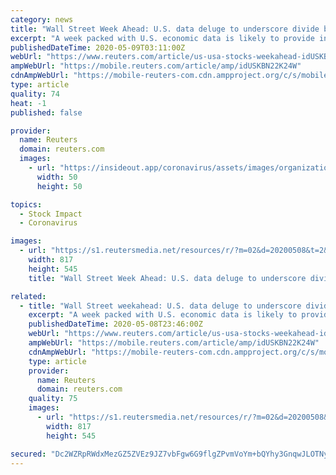 ```yaml
---
category: news
title: "Wall Street Week Ahead: U.S. data deluge to underscore divide between roaring market, plunging economy"
excerpt: "A week packed with U.S. economic data is likely to provide investors with more evidence of the extent to which the coronavirus pandemic has hit growth, sharpening the debate on whether a rebound in stocks has been justified amid an unprecedented slowdown."
publishedDateTime: 2020-05-09T03:11:00Z
webUrl: "https://www.reuters.com/article/us-usa-stocks-weekahead-idUSKBN22K24W"
ampWebUrl: "https://mobile.reuters.com/article/amp/idUSKBN22K24W"
cdnAmpWebUrl: "https://mobile-reuters-com.cdn.ampproject.org/c/s/mobile.reuters.com/article/amp/idUSKBN22K24W"
type: article
quality: 74
heat: -1
published: false

provider:
  name: Reuters
  domain: reuters.com
  images:
    - url: "https://insideout.app/coronavirus/assets/images/organizations/reuters.com-50x50.jpg"
      width: 50
      height: 50

topics:
  - Stock Impact
  - Coronavirus

images:
  - url: "https://s1.reutersmedia.net/resources/r/?m=02&d=20200508&t=2&i=1518001882&w=&fh=545px&fw=&ll=&pl=&sq=&r=LYNXMPEG471D0"
    width: 817
    height: 545
    title: "Wall Street Week Ahead: U.S. data deluge to underscore divide between roaring market, plunging economy"

related:
  - title: "Wall Street weekahead: U.S. data deluge to underscore divide between roaring market, plunging economy"
    excerpt: "A week packed with U.S. economic data is likely to provide investors with more evidence of the extent to which the coronavirus pandemic has hit growth, sharpening the debate on whether a rebound in stocks has been justified amid an unprecedented slowdown."
    publishedDateTime: 2020-05-08T23:46:00Z
    webUrl: "https://www.reuters.com/article/us-usa-stocks-weekahead-idUSKBN22K24W"
    ampWebUrl: "https://mobile.reuters.com/article/amp/idUSKBN22K24W"
    cdnAmpWebUrl: "https://mobile-reuters-com.cdn.ampproject.org/c/s/mobile.reuters.com/article/amp/idUSKBN22K24W"
    type: article
    provider:
      name: Reuters
      domain: reuters.com
    quality: 75
    images:
      - url: "https://s1.reutersmedia.net/resources/r/?m=02&d=20200508&t=2&i=1518001882&w=&fh=545px&fw=&ll=&pl=&sq=&r=LYNXMPEG471D0"
        width: 817
        height: 545

secured: "Dc2WZRpRWdxMezGZ5ZVEz9JZ7vbFgw6G9flgZPvmVoYm+bQYhy3GnqwJLOTNyWJj2yRQOydwAWadINPSe66odWs/sFg4IbhYx1M6uy2Z/LmA+Dq8kWuHg5dDH7Le09ttYcT6ynVu5ItSONAxUrcQ6ZLbjGR7mk5SdxvFyfi5phwCdB1ZlaQaS3hP6YBcrZJzVXY6q1xOKZ+YcDeCsrmtx47XbgqR1t4iR4tfE8Zr73Wk/yvz21NX5Y/OI9YRXixbYKGuhV7+wY13QPVyocZ7ZmRpVUhGXMZZwoGn9nb9/kzS1cJt7IMipObkEswJ8Lw1pLkPetm1iiQPx2dBL4sio4qr2G8VPTjExZCw2gyelnwZ+4ZsYzq50kwyskRZvdi2zJvuNm4IhuVQb1UE8Xb3omMkCR+PNjx8Dtak67C37A/mHTBVp22/8Anp+SF6aHqrfbVVpuBGRAb3RtS813dl1zcyl/WdnWZC9xO2icQ7m+w=;JW9tUWIpUOlikuZcyCvkRg=="
---
```


